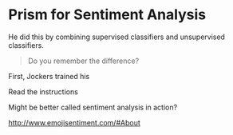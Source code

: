 # Prism for Sentiment Analysis


He did this by combining supervised classifiers and unsupervised classifiers.







> Do you remember the difference?

First, Jockers trained his



Read the instructions

Might be better called sentiment analysis in action?

http://www.emojisentiment.com/#About
